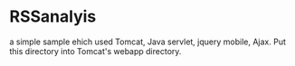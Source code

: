 # RSSanalyis
a simple sample ehich used Tomcat, Java servlet, jquery mobile, Ajax.
Put this directory into Tomcat's webapp directory.

